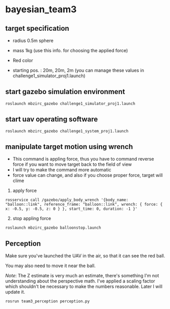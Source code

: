 # bayesian_team3


## target specification

* radius 0.5m sphere

* mass 1kg (use this info. for choosing the applied force)

* Red color

* starting pos. : 20m, 20m, 2m (you can manage these values in challenge1_simulator_proj1.launch)



## start gazebo simulation environment
```
roslaunch mbzirc_gazebo challenge1_simulator_proj1.launch
```

## start uav operating software
```
roslaunch mbzirc_gazebo challenge1_system_proj1.launch
```



## manipulate target motion using wrench
* This command is appling force, thus you have to command reverse force if you want to move target back to the field of view
* I will try to make the command more automatic
* force value can change, and also if you choose proper force, target will clime


1. apply force
```
rosservice call /gazebo/apply_body_wrench '{body_name: "balloon::link", reference_frame: "balloon::link", wrench: { force: { x: -0.5, y: -0.5, z: 0 } }, start_time: 0, duration: -1 }'
```

2. stop appling force
```
roslaunch mbzirc_gazebo balloonstop.launch
```



## Perception

Make sure you've launched the UAV in the air, so that it can see the red ball.


You may also need to move it near the ball.


*Note*: The Z estimate is very much an estimate, there's something I'm not understanding
about the perspective math. I've applied a scaling factor which shouldn't be necessary to make the 
numbers reasonable. Later I will update it.

```
rosrun team3_perception perception.py
```
